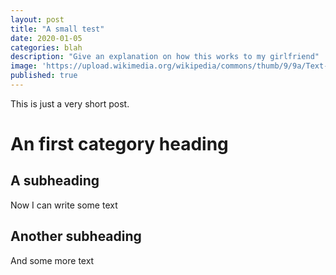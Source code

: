 ```yaml
---
layout: post
title: "A small test" 
date: 2020-01-05
categories: blah
description: "Give an explanation on how this works to my girlfriend"
image: 'https://upload.wikimedia.org/wikipedia/commons/thumb/9/9a/Text-questionmark.svg/2000px-Text-questionmark.svg.png'
published: true
---
```


This is just a very short post.

# An first category heading

## A subheading

Now I can write some text

## Another subheading

And some more text

